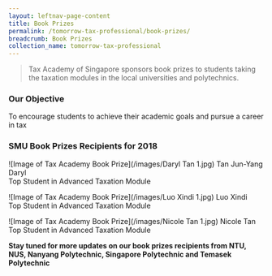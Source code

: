 ```yaml
---
layout: leftnav-page-content
title: Book Prizes
permalink: /tomorrow-tax-professional/book-prizes/
breadcrumb: Book Prizes
collection_name: tomorrow-tax-professional
---
```


> Tax Academy of Singapore sponsors book prizes to students taking the taxation modules in the local universities and polytechnics. 


### **Our Objective**

To encourage students to achieve their academic goals and pursue a career in tax

### **SMU Book Prizes Recipients for 2018**

![Image of Tax Academy Book Prize](/images/Daryl Tan 1.jpg)
Tan Jun-Yang Daryl<br>
Top Student in Advanced Taxation Module<br>


![Image of Tax Academy Book Prize](/images/Luo Xindi 1.jpg)
Luo Xindi<br>
Top Student in Advanced Taxation Module<br>


![Image of Tax Academy Book Prize](/images/Nicole Tan 1.jpg)
Nicole Tan<br>
Top Student in Advanced Taxation Module<br>


**Stay tuned for more updates on our book prizes recipients from NTU, NUS, Nanyang Polytechnic, Singapore Polytechnic and Temasek Polytechnic** 
